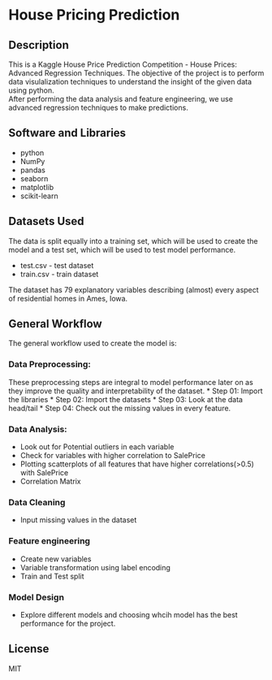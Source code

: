 # House Pricing Prediction

## Description
This is a Kaggle House Price Prediction Competition - House Prices: Advanced Regression Techniques. 
The objective of the project is to perform data visulalization techniques to understand the insight of the given data using python.  
After performing the data analysis and feature engineering, we use advanced regression techniques to make predictions.


## Software and Libraries
* python
* NumPy
* pandas
* seaborn
* matplotlib
* scikit-learn

## Datasets Used
The data is split equally into a training set, which will be used to create the model and a test set, which will be used to test model performance.
* test.csv - test dataset
* train.csv - train dataset

The dataset has 79 explanatory variables describing (almost) every aspect of residential homes in Ames, Iowa. 

## General Workflow
The general workflow used to create the model is:
### Data Preprocessing:
These preprocessing steps are integral to model performance later on as they improve the quality and interpretability of the dataset.
    * Step 01: Import the libraries
    * Step 02: Import the datasets
    * Step 03: Look at the data head/tail
    * Step 04: Check out the missing values in every feature.

### Data Analysis:
* Look out for Potential outliers in each variable
* Check for variables with higher correlation to SalePrice
* Plotting scatterplots of all features that have higher correlations(>0.5) with SalePrice
* Correlation Matrix

### Data Cleaning
* Input missing values in the dataset

### Feature engineering
* Create new variables
* Variable transformation using label encoding
* Train and Test split

### Model Design 
* Explore different models and choosing whcih model has the best performance for the project. 

## License
MIT

